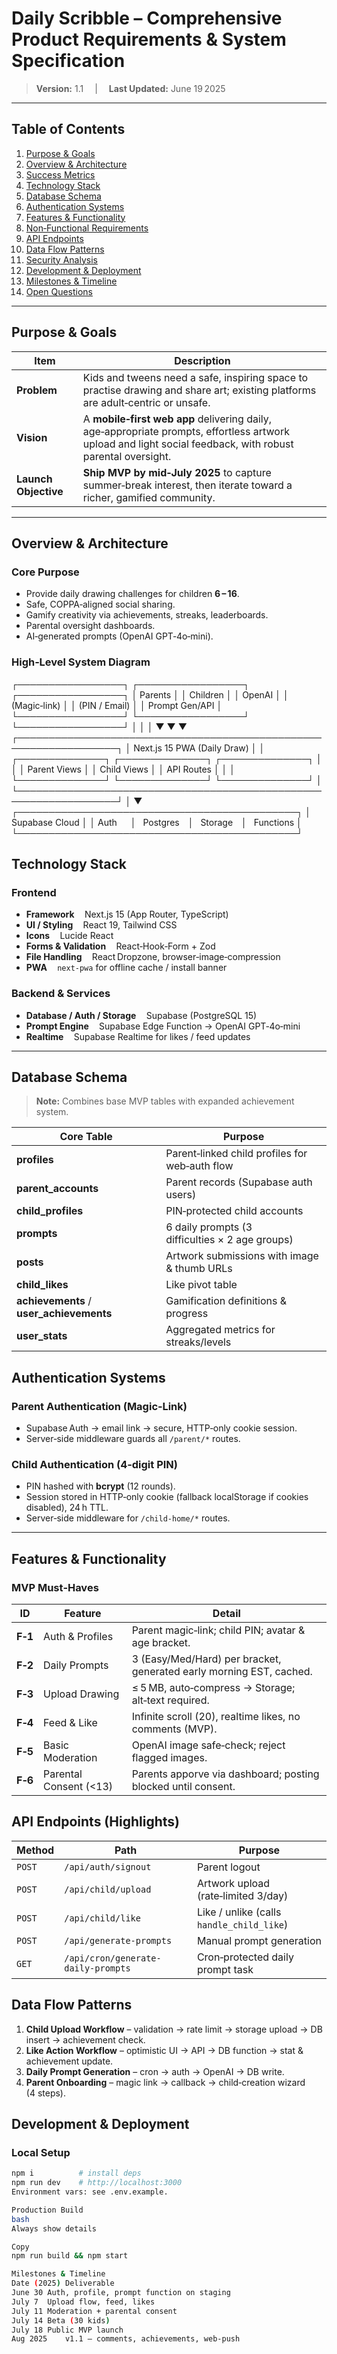 # Daily Scribble – Comprehensive Product Requirements & System Specification

> **Version:** 1.1  |  **Last Updated:** June 19 2025

---
## Table of Contents
1. [Purpose & Goals](#purpose--goals)
2. [Overview & Architecture](#overview--architecture)
3. [Success Metrics](#success-metrics)
4. [Technology Stack](#technology-stack)
5. [Database Schema](#database-schema)
6. [Authentication Systems](#authentication-systems)
7. [Features & Functionality](#features--functionality)
8. [Non‑Functional Requirements](#non‑functional-requirements)
9. [API Endpoints](#api-endpoints)
10. [Data Flow Patterns](#data-flow-patterns)
11. [Security Analysis](#security-analysis)
12. [Development & Deployment](#development--deployment)
13. [Milestones & Timeline](#milestones--timeline)
14. [Open Questions](#open-questions)

---

## Purpose & Goals

| Item | Description |
|------|-------------|
| **Problem** | Kids and tweens need a safe, inspiring space to practise drawing and share art; existing platforms are adult‑centric or unsafe. |
| **Vision** | A **mobile‑first web app** delivering daily, age‑appropriate prompts, effortless artwork upload and light social feedback, with robust parental oversight. |
| **Launch Objective** | **Ship MVP by mid‑July 2025** to capture summer‑break interest, then iterate toward a richer, gamified community. |

---

## Overview & Architecture

### Core Purpose
* Provide daily drawing challenges for children **6 – 16**.  
* Safe, COPPA‑aligned social sharing.  
* Gamify creativity via achievements, streaks, leaderboards.  
* Parental oversight dashboards.  
* AI‑generated prompts (OpenAI GPT‑4o‑mini).

### High‑Level System Diagram
┌─────────────────┐ ┌─────────────────┐ ┌─────────────────┐
│ Parents │ │ Children │ │ OpenAI │
│ (Magic‑link) │ │ (PIN / Email) │ │ Prompt Gen/API │
└─────────────────┘ └─────────────────┘ └─────────────────┘
│ │ │
▼ ▼ ▼
┌──────────────────────────────────────────────────────────────────┐
│ Next.js 15 PWA (Daily Draw) │
│ ┌──────────────┐ ┌──────────────┐ ┌──────────────┐ │
│ │ Parent Views │ │ Child Views │ │ API Routes │ │
│ └──────────────┘ └──────────────┘ └──────────────┘ │
└──────────────────────────────────────────────────────────────────┘
│
▼
┌─────────────────────────────────────────────┐
│ Supabase Cloud │
│ Auth   │  Postgres │  Storage │  Functions │
└─────────────────────────────────────────────┘



## Technology Stack

### Frontend
* **Framework**  Next.js 15 (App Router, TypeScript)  
* **UI / Styling**  React 19, Tailwind CSS 
* **Icons**  Lucide React  
* **Forms & Validation**  React‑Hook‑Form + Zod  
* **File Handling**  React Dropzone, browser‑image‑compression  
* **PWA**  `next‑pwa` for offline cache / install banner  

### Backend & Services
* **Database / Auth / Storage**  Supabase (PostgreSQL 15)  
* **Prompt Engine**  Supabase Edge Function → OpenAI GPT‑4o‑mini  
* **Realtime**  Supabase Realtime for likes / feed updates  

---


## Database Schema

> **Note:** Combines base MVP tables with expanded achievement system.

| Core Table | Purpose |
|------------|---------|
| **profiles** | Parent‑linked child profiles for web‑auth flow |
| **parent_accounts** | Parent records (Supabase auth users) |
| **child_profiles** | PIN‑protected child accounts |
| **prompts** | 6 daily prompts (3 difficulties × 2 age groups) |
| **posts** | Artwork submissions with image & thumb URLs |
| **child_likes** | Like pivot table |
| **achievements** / **user_achievements** | Gamification definitions & progress |
| **user_stats** | Aggregated metrics for streaks/levels |


## Authentication Systems

### Parent Authentication (Magic‑Link)
* Supabase Auth → email link → secure, HTTP‑only cookie session.  
* Server‑side middleware guards all `/parent/*` routes.

### Child Authentication (4‑digit PIN)
* PIN hashed with **bcrypt** (12 rounds).  
* Session stored in HTTP‑only cookie (fallback localStorage if cookies disabled), 24 h TTL.   
* Server‑side middleware for `/child‑home/*` routes.

---


## Features & Functionality

### MVP Must‑Haves
| ID | Feature | Detail |
|----|---------|--------|
| **F‑1** | Auth & Profiles | Parent magic‑link; child PIN; avatar & age bracket. |
| **F‑2** | Daily Prompts | 3 (Easy/Med/Hard) per bracket, generated early morning EST, cached. |
| **F‑3** | Upload Drawing | ≤ 5 MB, auto‑compress → Storage; alt‑text required. |
| **F‑4** | Feed & Like | Infinite scroll (20), realtime likes, no comments (MVP). |
| **F‑5** | Basic Moderation | OpenAI image safe‑check; reject flagged images. |
| **F‑6** | Parental Consent (<13) | Parents apporve via dashboard; posting blocked until consent. |




## API Endpoints (Highlights)

| Method | Path | Purpose |
|--------|------|---------|
| `POST` | `/api/auth/signout` | Parent logout |
| `POST` | `/api/child/upload` | Artwork upload (rate‑limited 3/day) |
| `POST` | `/api/child/like` | Like / unlike (calls `handle_child_like`) |
| `POST` | `/api/generate-prompts` | Manual prompt generation |
| `GET`  | `/api/cron/generate-daily-prompts` | Cron‑protected daily prompt task |



## Data Flow Patterns

1. **Child Upload Workflow** – validation → rate limit → storage upload → DB insert → achievement check.  
2. **Like Action Workflow** – optimistic UI → API → DB function → stat & achievement update.  
3. **Daily Prompt Generation** – cron → auth → OpenAI → DB write.  
4. **Parent Onboarding** – magic link → callback → child‑creation wizard (4 steps).  


## Development & Deployment

### Local Setup
```bash
npm i          # install deps
npm run dev    # http://localhost:3000
Environment vars: see .env.example.

Production Build
bash
Always show details

Copy
npm run build && npm start

Milestones & Timeline
Date (2025)	Deliverable
June 30	Auth, profile, prompt function on staging
July 7	Upload flow, feed, likes
July 11	Moderation + parental consent
July 14	Beta (30 kids)
July 18	Public MVP launch
Aug 2025	v1.1 – comments, achievements, web‑push

